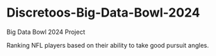 # Discretoos-Big-Data-Bowl-2024
Big Data Bowl 2024 Project

Ranking NFL players based on their ability to take good pursuit angles.

